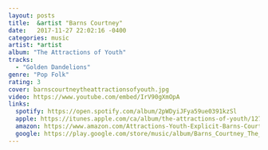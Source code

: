 ```yaml
---
layout: posts
title:  &artist "Barns Courtney"
date:   2017-11-27 22:02:16 -0400
categories: music
artist: *artist
album: "The Attractions of Youth"
tracks:
  - "Golden Dandelions"
genre: "Pop Folk"
rating: 3
cover: barnscourtneytheattractionsofyouth.jpg
video: https://www.youtube.com/embed/IrV90gXmOpA
links:
  spotify: https://open.spotify.com/album/2pWDyiJFya59ue0391kzSl
  apple: https://itunes.apple.com/ca/album/the-attractions-of-youth/1273065012
  amazon: https://www.amazon.com/Attractions-Youth-Explicit-Barns-Courtney/dp/B074WY3CX7
  google: https://play.google.com/store/music/album/Barns_Courtney_The_Attractions_Of_Youth?id=Bxx4cduskygo5mpolztum4dsl4u&hl=en
---
```



